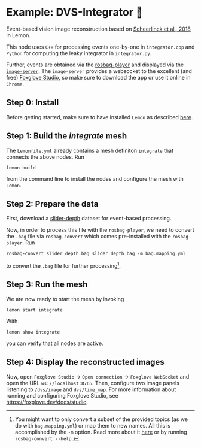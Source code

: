 # Example: DVS-Integrator 🍋
Event-based vision image reconstruction based on [Scheerlinck et al., 2018](https://www.cedricscheerlinck.com/continuous-time-intensity-estimation) in Lemon.

This node uses `C++` for processing events one-by-one in `integrator.cpp` and `Python` for computing the leaky integrator in `integrator.py`.

Further, events are obtained via the [rosbag-player](https://github.com/pupuis/rosbag-player) and displayed via the [`image-server`](https://github.com/pupuis/image-server). The `image-server` provides a websocket to the excellent (and free) [Foxglove Studio](https://foxglove.dev/), so make sure to download the app or use it online in `Chrome`.

## Step 0: Install
Before getting started, make sure to have installed `Lemon` as described [here](https://github.com/pupuis/lemon).

## Step 1: Build the *integrate* mesh
The `Lemonfile.yml` already contains a mesh definiton `integrate` that connects the above nodes.
Run
```shell
lemon build
```
from the command line to install the nodes and configure the mesh with `Lemon`.

## Step 2: Prepare the data
First, download a [slider-depth](http://rpg.ifi.uzh.ch/datasets/davis/slider_depth.bag) dataset for event-based processing.

Now, in order to process this file with the `rosbag-player`, we need to convert the `.bag` file via `rosbag-convert` which comes pre-installed with the `rosbag-player`.
Run
```shell
rosbag-convert slider_depth.bag slider_depth_bag -m bag.mapping.yml
```
to convert the `.bag` file for further processing[^1].

## Step 3: Run the mesh
We are now ready to start the mesh by invoking
```shell
lemon start integrate
```
With
```shell
lemon show integrate
```
you can verify that all nodes are active.

## Step 4: Display the reconstructed images
Now, open `Foxglove Studio` -> `Open connection` -> `Foxglove WebSocket` and open the URL `ws://localhost:8765`. Then, configure two image panels listening to `/dvs/image` and `dvs/time_map`. For more information about running and configuring Foxglove Studio, see https://foxglove.dev/docs/studio.

[^1]: You might want to only convert a subset of the provided topics (as we do with `bag.mapping.yml`) or map them to new names. All this is accomplished by the `-m` option. Read more about it [here](https://github.com/pupuis/rosbag-player) or by running `rosbag-convert --help`.
